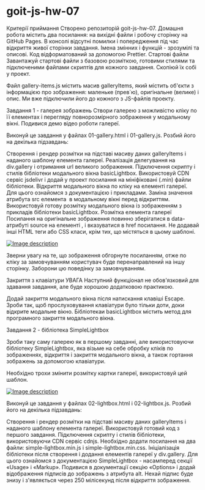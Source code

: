 # goit-js-hw-07

Критерії приймання
Створено репозиторій goit-js-hw-07.
Домашня робота містить два посилання: на вихідні файли і робочу сторінку на GitHub Pages.
В консолі відсутні помилки і попередження під час відкриття живої сторінки завдання.
Імена змінних і функцій - зрозумілі та описові.
Код відформатований за допомогою Prettier.
Стартові файли
Завантажуй стартові файли з базовою розміткою, готовими стилями та підключеними файлами скриптів для кожного завдання. Скопіюй їх собі у проект.

Файл gallery-items.js містить масив galleryItems, який містить об'єкти з інформацією про зображення: маленьке (прев`ю), оригінальне (велике) і опис. Ми вже підключили його до кожного з JS-файлів проекту.

Завдання 1 - галерея зображень
Створи галерею з можливістю кліку по її елементах і перегляду повнорозмірного зображення у модальному вікні. Подивися демо відео роботи галереї.

Виконуй це завдання у файлах 01-gallery.html і 01-gallery.js. Розбий його на декілька підзавдань:

Створення і рендер розмітки на підставі масиву даних galleryItems і наданого шаблону елемента галереї.
Реалізація делегування на div.gallery і отримання url великого зображення.
Підключення скрипту і стилів бібліотеки модального вікна basicLightbox. Використовуй CDN сервіс jsdelivr і додай у проект посилання на мініфіковані (.min) файли бібліотеки.
Відкриття модального вікна по кліку на елементі галереї. Для цього ознайомся з документацією і прикладами.
Заміна значення атрибута src елемента <img> в модальному вікні перед відкриттям. Використовуй готову розмітку модального вікна із зображенням з прикладів бібліотеки basicLightbox.
Розмітка елемента галереї
Посилання на оригінальне зображення повинно зберігатися в data-атрибуті source на елементі <img>, і вказуватися в href посилання. Не додавай інші HTML теги або CSS класи, крім тих, що містяться в цьому шаблоні.

<div class="gallery__item">
  <a class="gallery__link" href="large-image.jpg">
    <img
      class="gallery__image"
      src="small-image.jpg"
      data-source="large-image.jpg"
      alt="Image description"
    />
  </a>
</div>

Зверни увагу на те, що зображення обгорнуте посиланням, отже по кліку за замовчуванням користувач буде перенаправлений на іншу сторінку. Заборони цю поведінку за замовчуванням.

Закриття з клавіатури
УВАГА
Наступний функціонал не обов'язковий для здавання завдання, але буде хорошою додатковою практикою.

Додай закриття модального вікна після натискання клавіші Escape. Зроби так, щоб прослуховування клавіатури було тільки доти, доки відкрите модальне вікно. Бібліотекаи basicLightbox містить метод для програмного закриття модального вікна.

Завдання 2 - бібліотека SimpleLightbox

Зроби таку саму галерею як в першому завданні, але використовуючи бібліотеку SimpleLightbox, яка візьме на себе обробку кліків по зображеннях, відкриття і закриття модального вікна, а також гортання зображень за допомогою клавіатури.

Необхідно трохи змінити розмітку картки галереї, використовуй цей шаблон.

<a class="gallery__item" href="large-image.jpg">
  <img class="gallery__image" src="small-image.jpg" alt="Image description" />
</a>

Виконуй це завдання у файлах 02-lightbox.html і 02-lightbox.js. Розбий його на декілька підзавдань:

Створення і рендер розмітки на підставі масиву даних galleryItems і наданого шаблону елемента галереї. Використовуй готовий код з першого завдання.
Підключення скрипту і стилів бібліотеки, використовуючи CDN сервіс cdnjs. Необхідно додати посилання на два файли: simple-lightbox.min.js і simple-lightbox.min.css.
Ініціалізація бібліотеки після створення і додання елементів галереї у div.gallery. Для цього ознайомся з документацією SimpleLightbox - насамперед секції «Usage» і «Markup».
Подивися в документації секцію «Options» і додай відображення підписів до зображень з атрибута alt. Нехай підпис буде знизу і з'являється через 250 мілісекунд після відкриття зображення.
